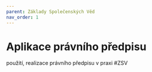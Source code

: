 ```yaml
---
parent: Základy Společenských Věd
nav_order: 1
---
```


# Aplikace právního předpisu

použití, realizace právního předpisu v praxi
#ZSV 